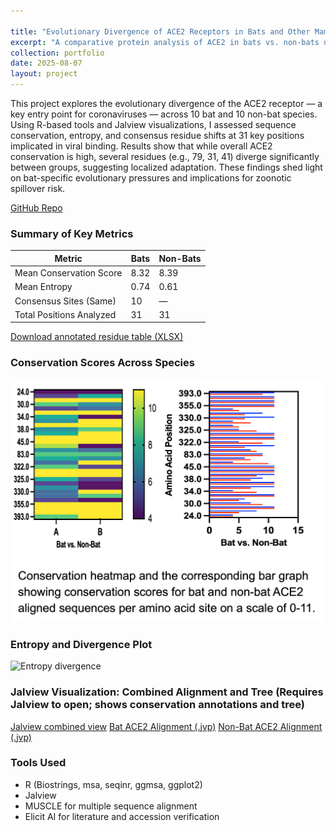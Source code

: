 ```yaml
---

title: "Evolutionary Divergence of ACE2 Receptors in Bats and Other Mammals: Implications for Coronavirus Host Interactions"
excerpt: "A comparative protein analysis of ACE2 in bats vs. non-bats using R, MUSCLE, and Jalview."
collection: portfolio
date: 2025-08-07
layout: project
---
```


This project explores the evolutionary divergence of the ACE2 receptor — a key entry point for coronaviruses — across 10 bat and 10 non-bat species. Using R-based tools and Jalview visualizations, I assessed sequence conservation, entropy, and consensus residue shifts at 31 key positions implicated in viral binding.
Results show that while overall ACE2 conservation is high, several residues (e.g., 79, 31, 41) diverge significantly between groups, suggesting localized adaptation. These findings shed light on bat-specific evolutionary pressures and implications for zoonotic spillover risk.

[GitHub Repo](https://github.com/shilpasanapala/portfolio.github.io)

### Summary of Key Metrics

| Metric                     | Bats         | Non-Bats     |
|---------------------------|--------------|--------------|
| Mean Conservation Score   | 8.32         | 8.39         |
| Mean Entropy              | 0.74         | 0.61         |
| Consensus Sites (Same)    | 10           | —            |
| Total Positions Analyzed  | 31           | 31           |

[Download annotated residue table (XLSX)](../files/Jalview_Conservation_Score_Template_Chart.xlsx)
### Conservation Scores Across Species
![Conservation heatmap](../images/conservation_heatmap.png)

### Entropy and Divergence Plot
![Entropy divergence](../images/entropy_divergence_plot.png)

### Jalview Visualization: Combined Alignment and Tree (Requires Jalview to open; shows conservation annotations and tree)
[Jalview combined view](../images/Jalview_Combined_ExploratoryAnalysis.jvp)
[Bat ACE2 Alignment (.jvp)](../files/Jalview_Bat_ACE2_ExploratoryAnalysis.jvp) 
[Non-Bat ACE2 Alignment (.jvp)](../files/Jalview_NonBat_ACE2_ExploratoryAnalysis.jvp)

### Tools Used
- R (Biostrings, msa, seqinr, ggmsa, ggplot2)
- Jalview
- MUSCLE for multiple sequence alignment
- Elicit AI for literature and accession verification
